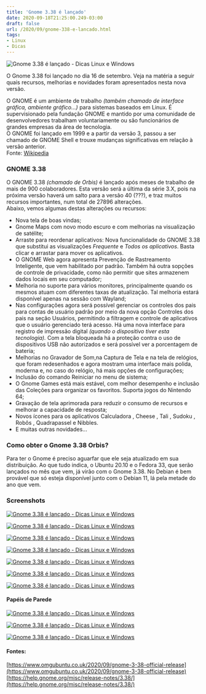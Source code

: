 ```yaml
---
title: 'Gnome 3.38 é lançado'
date: 2020-09-18T21:25:00.249-03:00
draft: false
url: /2020/09/gnome-338-e-lancado.html
tags: 
- Linux
- Dicas
---
```


![Gnome 3.38 é lançado - Dicas Linux e Windows](https://1.bp.blogspot.com/-LAH6YaTzNMQ/X2WJ-wJBkwI/AAAAAAAAQGg/-2znIu7KYo80V8IsCbNsC8Nm2dZV-MhYgCNcBGAsYHQ/s0/Gnome_3.38.png "Gnome 3.38 é lançado - Dicas Linux e Windows")

O Gnome 3.38 foi lançado no dia 16 de setembro. Veja na matéria a seguir quais recursos, melhorias e novidades foram apresentados nesta nova versão.

  
  
  
  
  
  
  

O GNOME é um ambiente de trabalho _(também chamado de interface gráfica, ambiente gráfico...)_ para sistemas baseados em Linux. É supervisionado pela fundação GNOME e mantido por uma comunidade de desenvolvedores trabalham voluntariamente ou são funcionários de grandes empresas da área de tecnologia.  
O GNOME foi lançado em 1999 e a partir da versão 3, passou a ser chamado de GNOME Shell e trouxe mudanças significativas em relação à versão anterior.  
Fonte: [Wikipedia](https://pt.wikipedia.org/wiki/GNOME)  
  

### GNOME 3.38

  
O GNOME 3.38 _(chamado de Orbis)_ é lançado após meses de trabalho de mais de 900 colaboradores. Esta versão será a última da série 3.X, pois na próxima versão haverá um salto para a versão 40 (???), e traz muitos recursos importantes, num total de 27896 alterações.  
Abaixo, vemos algumas destas alterações ou recursos:  

*   Nova tela de boas vindas;
*   Gnome Maps com novo modo escuro e com melhorias na visualização de satélite;
*   Arraste para reordenar aplicativos: Nova funcionalidade do GNOME 3.38 que substitui as visualizações _Frequente_ e _Todos os aplicativos_. Basta clicar e arrastar para mover os aplicativos.
*   O GNOME Web agora apresenta Prevenção de Rastreamento Inteligente, que vem habilitado por padrão. Também há outra sopções de controle de privacidade, como não permitir que sites armazenem dados locais em seu computador;
*   Melhoria no suporte para vários monitores, principalmente quando os mesmos atuam com diferentes taxas de atualização. Tal melhoria estará disponível apenas na sessão com Wayland;
*   Nas configurações agora será possível gerenciar os controles dos pais para contas de usuário padrão por meio da nova opção Controles dos pais na seção Usuários, permitindo a filtragem e controle de aplicativos que o usuário gerenciado terá acesso. Há uma nova interface para registro de impressão digital _(quando o dispositivo tiver esta tecnologia)._ Com a tela bloqueada há a proteção contra o uso de dispositivos USB não autorizados e será possível ver a porcentagem de bateria;
*   Melhorias no Gravador de Som,na Captura de Tela e na tela de relógios, que foram redesenhados e agora mostram uma interface mais polida, moderna e, no caso do relógio, há mais opções de configurações;
*   Inclusão do comando Reiniciar no menu de sistema;
*   O Gnome Games está mais estável, com melhor desempenho e inclusão das Coleções para organizar os favoritos. Suporta jogos do Nintendo 64;
*   Gravação de tela aprimorada para reduzir o consumo de recursos e melhorar a capacidade de resposta;
*   Novos ícones para os aplicativos Calculadora , Cheese , Tali , Sudoku , Robôs , Quadrapassel e Nibbles.
*   E muitas outras novidades...

### Como obter o Gnome 3.38 Orbis?

  
Para ter o Gnome é preciso aguarfar que ele seja atualizado em sua distribuição. Ao que tudo indica, o Ubuntu 20.10 e o Fedora 33, que serão lançados no mês que vem, já virão com o Gnome 3.38. No Debian é bem provável que só esteja disponível junto com o Debian 11, lá pela metade do ano que vem.  
  

### Screenshots

[![Gnome 3.38 é lançado - Dicas Linux e Windows](https://1.bp.blogspot.com/-lPzoEZRmh6c/X2WCtzeuvMI/AAAAAAAAQFc/BMaei9_mmBQWetVPnY6RWOgX5HTSgDeAACNcBGAsYHQ/s600/maps.png "Gnome 3.38 é lançado - Dicas Linux e Windows")](https://1.bp.blogspot.com/-lPzoEZRmh6c/X2WCtzeuvMI/AAAAAAAAQFc/BMaei9_mmBQWetVPnY6RWOgX5HTSgDeAACNcBGAsYHQ/s940/maps.png)

[![Gnome 3.38 é lançado - Dicas Linux e Windows](https://1.bp.blogspot.com/-gZJ_TOopuQI/X2WCu1pRTnI/AAAAAAAAQFg/-1uWQOWhL64j2N2hYMoou29PH5QKJoMwQCNcBGAsYHQ/s600/screenshot-and-sound-recorder.png "Gnome 3.38 é lançado - Dicas Linux e Windows")](https://1.bp.blogspot.com/-gZJ_TOopuQI/X2WCu1pRTnI/AAAAAAAAQFg/-1uWQOWhL64j2N2hYMoou29PH5QKJoMwQCNcBGAsYHQ/s940/screenshot-and-sound-recorder.png)

[![Gnome 3.38 é lançado - Dicas Linux e Windows](https://1.bp.blogspot.com/-JkH-vo7h-GQ/X2WCvctzXjI/AAAAAAAAQFk/esryRRXPwDYwzUJym3QwGQtl92X8ICTCgCNcBGAsYHQ/s600/welcome-tour.png "Gnome 3.38 é lançado - Dicas Linux e Windows")](https://1.bp.blogspot.com/-JkH-vo7h-GQ/X2WCvctzXjI/AAAAAAAAQFk/esryRRXPwDYwzUJym3QwGQtl92X8ICTCgCNcBGAsYHQ/s939/welcome-tour.png)

[![Gnome 3.38 é lançado - Dicas Linux e Windows](https://1.bp.blogspot.com/-V3Cn35-X6f8/X2WCt0Z1fEI/AAAAAAAAQFY/oKTeAJaX9zUQV4RikEfXPR5amRm-_NpnwCNcBGAsYHQ/s600/games-collection.png "Gnome 3.38 é lançado - Dicas Linux e Windows")](https://1.bp.blogspot.com/-V3Cn35-X6f8/X2WCt0Z1fEI/AAAAAAAAQFY/oKTeAJaX9zUQV4RikEfXPR5amRm-_NpnwCNcBGAsYHQ/s940/games-collection.png)

[![Gnome 3.38 é lançado - Dicas Linux e Windows](https://1.bp.blogspot.com/-CvTnqcWMUfU/X2WCtzMA0YI/AAAAAAAAQFw/7N_tjPeGRD0KCtjtqjGYrhhd6tnqKQTQwCPcBGAYYCw/s600/epiphany.png "Gnome 3.38 é lançado - Dicas Linux e Windows")](https://1.bp.blogspot.com/-CvTnqcWMUfU/X2WCtzMA0YI/AAAAAAAAQFw/7N_tjPeGRD0KCtjtqjGYrhhd6tnqKQTQwCPcBGAYYCw/s940/epiphany.png)

[![Gnome 3.38 é lançado - Dicas Linux e Windows](https://1.bp.blogspot.com/-OdOuvhvhEEI/X2WE0SyORxI/AAAAAAAAQGI/VPgdF1wUqEQjQ22pJmV9-ctpKN8fAX4XgCNcBGAsYHQ/s600/gnome-3.38-restart-menu.jpg "Gnome 3.38 é lançado - Dicas Linux e Windows")](https://1.bp.blogspot.com/-OdOuvhvhEEI/X2WE0SyORxI/AAAAAAAAQGI/VPgdF1wUqEQjQ22pJmV9-ctpKN8fAX4XgCNcBGAsYHQ/s1000/gnome-3.38-restart-menu.jpg)

[![Gnome 3.38 é lançado - Dicas Linux e Windows](https://1.bp.blogspot.com/-5Z9KgqJqmvo/X2WEzRN6YxI/AAAAAAAAQGA/IE3JgvLD6MYN8yaqZ6cN-HkbfInkvddwgCNcBGAsYHQ/s600/GNOME-3.38-screenshot-2.jpg "Gnome 3.38 é lançado - Dicas Linux e Windows")](https://1.bp.blogspot.com/-5Z9KgqJqmvo/X2WEzRN6YxI/AAAAAAAAQGA/IE3JgvLD6MYN8yaqZ6cN-HkbfInkvddwgCNcBGAsYHQ/s1920/GNOME-3.38-screenshot-2.jpg)

#### Papéis de Parede

[![Gnome 3.38 é lançado - Dicas Linux e Windows](https://1.bp.blogspot.com/-nZX0n0xe2wQ/X2WEzSLDjdI/AAAAAAAAQF8/Qn0Ehm7VmOEgHi8XZkIessFGeIEKAJnawCNcBGAsYHQ/s600/3.38-adwaita-morning-UPDATE.jpg "Gnome 3.38 é lançado - Dicas Linux e Windows")](https://1.bp.blogspot.com/-nZX0n0xe2wQ/X2WEzSLDjdI/AAAAAAAAQF8/Qn0Ehm7VmOEgHi8XZkIessFGeIEKAJnawCNcBGAsYHQ/s1280/3.38-adwaita-morning-UPDATE.jpg)

[![Gnome 3.38 é lançado - Dicas Linux e Windows](https://1.bp.blogspot.com/-esESW4K4Mlk/X2WEzTzNeBI/AAAAAAAAQF4/BW4O-O7_kmQWFf_j1jdw731Qq4ql-X4EgCNcBGAsYHQ/s600/adwaita-day.jpg "Gnome 3.38 é lançado - Dicas Linux e Windows")](https://1.bp.blogspot.com/-esESW4K4Mlk/X2WEzTzNeBI/AAAAAAAAQF4/BW4O-O7_kmQWFf_j1jdw731Qq4ql-X4EgCNcBGAsYHQ/s2560/adwaita-day.jpg)

[![Gnome 3.38 é lançado - Dicas Linux e Windows](https://1.bp.blogspot.com/-bO935RVxbmE/X2WE0aVqA4I/AAAAAAAAQGE/syNrpslpjDQYiipbsxcf1L0TbwmV8x_6gCNcBGAsYHQ/s600/adwaita-night.jpg "Gnome 3.38 é lançado - Dicas Linux e Windows")](https://1.bp.blogspot.com/-bO935RVxbmE/X2WE0aVqA4I/AAAAAAAAQGE/syNrpslpjDQYiipbsxcf1L0TbwmV8x_6gCNcBGAsYHQ/s2560/adwaita-night.jpg)

#### Fontes:

[https://www.omgubuntu.co.uk/2020/09/gnome-3-38-official-release](https://www.omgubuntu.co.uk/2020/09/gnome-3-38-official-release)  
[https://help.gnome.org/misc/release-notes/3.38/](https://help.gnome.org/misc/release-notes/3.38/)